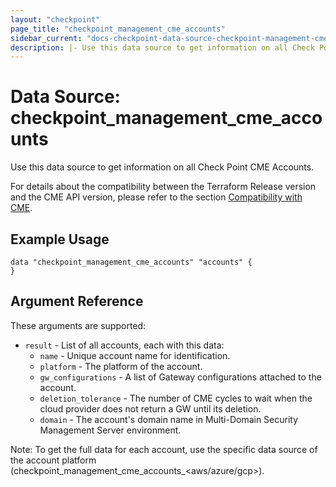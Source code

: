 ```yaml
---
layout: "checkpoint"
page_title: "checkpoint_management_cme_accounts"
sidebar_current: "docs-checkpoint-data-source-checkpoint-management-cme-accounts"
description: |- Use this data source to get information on all Check Point CME Accounts.
---
```


# Data Source: checkpoint_management_cme_accounts

Use this data source to get information on all Check Point CME Accounts.

For details about the compatibility between the Terraform Release version and the CME API version, please refer to the section [Compatibility with CME](../index.html.markdown#compatibility-with-cme).


## Example Usage

```hcl
data "checkpoint_management_cme_accounts" "accounts" {
}
```

## Argument Reference

These arguments are supported:

* `result` - List of all accounts, each with this data:
    * `name` - Unique account name for identification.
    * `platform` - The platform of the account.
    * `gw_configurations` - A list of Gateway configurations attached to the account.
    * `deletion_tolerance` - The number of CME cycles to wait when the cloud provider does not return a GW until its
      deletion.
    * `domain` - The account's domain name in Multi-Domain Security Management Server environment.

Note: To get the full data for each account, use the specific data source of the account platform (checkpoint_management_cme_accounts_<aws/azure/gcp>).